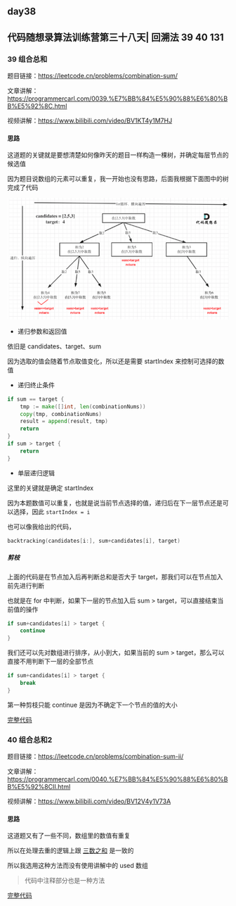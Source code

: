 ## day38

## 代码随想录算法训练营第三十八天| 回溯法 39 40 131

### 39 组合总和

题目链接：https://leetcode.cn/problems/combination-sum/

文章讲解：https://programmercarl.com/0039.%E7%BB%84%E5%90%88%E6%80%BB%E5%92%8C.html

视频讲解：https://www.bilibili.com/video/BV1KT4y1M7HJ

#### 思路
这道题的关键就是要想清楚如何像昨天的题目一样构造一棵树，并确定每层节点的候选值

因为题目说数组的元素可以重复，我一开始也没有思路，后面我根据下面图中的树完成了代码

![组合总和树形结构](day38-1.png)

- 递归参数和返回值

依旧是 candidates、target、sum

因为选取的值会随着节点取值变化，所以还是需要 startIndex 来控制可选择的数值

- 递归终止条件
```go
if sum == target {
    tmp := make([]int, len(combinationNums))
    copy(tmp, combinationNums)
    result = append(result, tmp)
    return
}
if sum > target {
    return
}
```

- 单层递归逻辑

这里的关键就是确定 startIndex

因为本题数值可以重复，也就是说当前节点选择的值，递归后在下一层节点还是可以选择，因此 `startIndex = i`

也可以像我给出的代码，
```go
backtracking(candidates[i:], sum+candidates[i], target)
```

##### 剪枝
上面的代码是在节点加入后再判断总和是否大于 target，那我们可以在节点加入前先进行判断

也就是在 for 中判断，如果下一层的节点加入后 sum > target，可以直接结束当前值的操作

```go
if sum+candidates[i] > target {
    continue
}
```

我们还可以先对数组进行排序，从小到大，如果当前的 sum > target，那么可以直接不用判断下一层的全部节点

```go
if sum+candidates[i] > target {
    break
}
```

第一种剪枝只能 continue 是因为不确定下一个节点的值的大小

[完整代码](https://github.com/hd2yao/leetcode/tree/master/training/day38/0039_combination_sum.go)

### 40 组合总和2

题目链接：https://leetcode.cn/problems/combination-sum-ii/

文章讲解：https://programmercarl.com/0040.%E7%BB%84%E5%90%88%E6%80%BB%E5%92%8CII.html

视频讲解：https://www.bilibili.com/video/BV12V4y1V73A

#### 思路
这道题又有了一些不同，数组里的数值有重复

所以在处理去重的逻辑上跟 [三数之和](https://github.com/hd2yao/leetcode/tree/master/training/day9/0015_3sum.go) 是一致的

所以我选用这种方法而没有使用讲解中的 used 数组

> 代码中注释部分也是一种方法

[完整代码](https://github.com/hd2yao/leetcode/tree/master/training/day38/0040_combination_sum_ii.go)